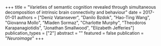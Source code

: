 +++
title = "Varieties of semantic cognition revealed through simultaneous decomposition of intrinsic brain connectivity and behaviour"
date = 2017-01-01
authors = ["Deniz Vatansever", "Danilo Bzdok", "Hao-Ting Wang", "Giovanna Mollo", "Mladen Sormaz", "Charlotte Murphy", "Theodoros Karapanagiotidis", "Jonathan Smallwood", "Elizabeth Jefferies"]
publication_types = ["2"]
abstract = ""
featured = false
publication = "*Neuroimage*"
+++

